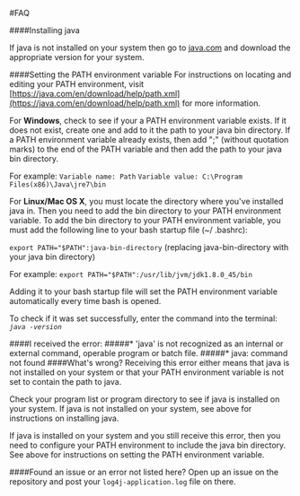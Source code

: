 #FAQ

####Installing java

If java is not installed on your system then go to [java.com](java.com) and download the appropriate version for your system.

####Setting the PATH environment variable
For instructions on locating and editing your PATH environment, visit [https://java.com/en/download/help/path.xml](https://java.com/en/download/help/path.xml) for more information.

For **Windows**, check to see if your a PATH environment variable exists. If it does not exist, create one and add to it the path to your java bin directory.
If a PATH environment variable already exists, then add ";" (without quotation marks) to the end of the PATH variable and then add the path to your java bin directory.

For example:
`Variable name: Path`
`Variable value: C:\Program Files(x86)\Java\jre7\bin`

For **Linux/Mac OS X**, you must locate the directory where you've installed java in. Then you need to add the bin directory to your PATH environment variable.
To add the bin directory to your PATH environment variable, you must add the following line to your bash startup file (~/ .bashrc):
 
`export PATH="$PATH":java-bin-directory` (replacing java-bin-directory with your java bin directory)

For example:
`export PATH="$PATH":/usr/lib/jvm/jdk1.8.0_45/bin`

Adding it to your bash startup file will set the PATH environment variable automatically every time bash is opened.

To check if it was set successfully, enter the command into the terminal: *`java -version`*

####I received the error: 
#####* 'java' is not recognized as an internal or external command, operable program or batch file.
#####* java: command not found
####What's wrong?
Receiving this error either means that java is not installed on your system or that your PATH environment variable is not set to contain the path to java.

Check your program list or program directory to see if java is installed on your system. If java is not installed on your system, see above for instructions on installing java.

If java is installed on your system and you still receive this error, then you need to configure your PATH environment to include the java bin directory. See above for instructions on setting the PATH environment variable.

####Found an issue or an error not listed here?
Open up an issue on the repository and post your `log4j-application.log` file on there.